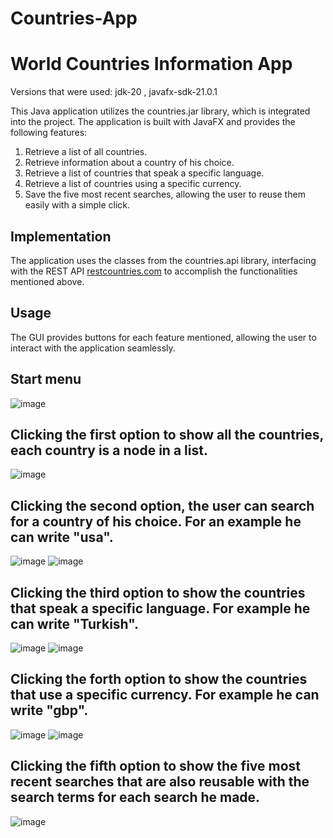 # Countries-App

# World Countries Information App
Versions that were used: jdk-20 , javafx-sdk-21.0.1

This Java application utilizes the countries.jar library, which is integrated into the project. The application is built with JavaFX and provides the following features:

1. Retrieve a list of all countries.
2. Retrieve information about a country of his choice.
3. Retrieve a list of countries that speak a specific language.
4. Retrieve a list of countries using a specific currency.
5. Save the five most recent searches, allowing the user to reuse them easily with a simple click.

## Implementation

The application uses the classes from the countries.api library, interfacing with the REST API [restcountries.com](https://restcountries.com) to accomplish the functionalities mentioned above.

## Usage

The GUI provides buttons for each feature mentioned, allowing the user to interact with the application seamlessly.


## Start menu
![image](https://github.com/DimitrisManolopoulos/Countries-App/assets/135516820/e154a3be-8532-47ac-865c-64bb9db5e096)

## Clicking the first option to show all the countries, each country is a node in a list.
![image](https://github.com/DimitrisManolopoulos/Countries-App/assets/135516820/94557f61-1cc3-460e-9ce1-10dbeef6b067)

## Clicking the second option, the user can search for a country of his choice. For an example he can write "usa".
![image](https://github.com/DimitrisManolopoulos/Countries-App/assets/135516820/3842cf4b-cc63-4f7a-a021-c6fe9876c810)
![image](https://github.com/DimitrisManolopoulos/Countries-App/assets/135516820/603b8aa2-6a41-4daa-b93c-fbff3e7bbe75)


## Clicking the third option to show the countries that speak a specific language. For example he can write "Turkish".
![image](https://github.com/DimitrisManolopoulos/Countries-App/assets/135516820/bc268912-e5c4-48d2-81f7-86a1bb3571b1)
![image](https://github.com/DimitrisManolopoulos/Countries-App/assets/135516820/3ff50c4f-ab3e-4c17-854e-5130396aa6b9)


## Clicking the forth option to show the countries that use a specific currency. For example he can write "gbp".
![image](https://github.com/DimitrisManolopoulos/Countries-App/assets/135516820/f259cc96-a96d-47bc-99f3-85733b47b88e)
![image](https://github.com/DimitrisManolopoulos/Countries-App/assets/135516820/f9a26641-815f-4286-aaf0-497188830bcd)


## Clicking the fifth option to show the five most recent searches that are also reusable with the search terms for each search he made.
![image](https://github.com/DimitrisManolopoulos/Countries-App/assets/135516820/d0763e57-c959-4c8a-933e-78d1b73d67c4)
